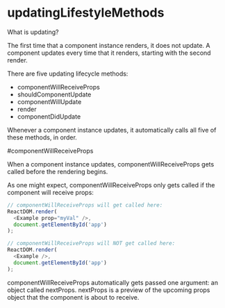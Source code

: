 # updatingLifestyleMethods

What is updating?

The first time that a component instance renders, it does not update. A component updates every time that it renders, starting with the second render.

There are five updating lifecycle methods:

- componentWillReceiveProps
- shouldComponentUpdate
- componentWillUpdate
- render
- componentDidUpdate

Whenever a component instance updates, it automatically calls all five of these methods, in order.

#componentWillReceiveProps

When a component instance updates, componentWillReceiveProps gets called before the rendering begins.

As one might expect, componentWillReceiveProps only gets called if the component will receive props:
```js
// componentWillReceiveProps will get called here:
ReactDOM.render(
  <Example prop="myVal" />,
  document.getElementById('app')
);

// componentWillReceiveProps will NOT get called here:
ReactDOM.render(
  <Example />,
  document.getElementById('app')
);
```
componentWillReceiveProps automatically gets passed one argument: an object called nextProps. nextProps is a preview of the upcoming props object that the component is about to receive.
